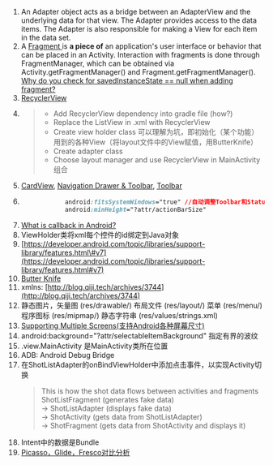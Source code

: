 1. An Adapter object acts as a bridge between an AdapterView and the underlying data for that view. The Adapter provides access to the data items. The Adapter is also responsible for making a View for each item in the data set.
2. A [Fragment ](https://github.com/codepath/android_guides/wiki/Creating-and-Using-Fragments)is **a piece of** an application's user interface or behavior that can be placed in an Activity. Interaction with fragments is done through FragmentManager, which can be obtained via Activity.getFragmentManager\(\) and Fragment.getFragmentManager\(\). [Why do you check for savedInstanceState == null when adding fragment? ](/adding)
3. [RecyclerView](https://github.com/codepath/android_guides/wiki/Using-the-RecyclerView)
4. > * Add RecyclerView dependency into gradle file \(how?\)
   > * Replace the ListView in .xml with RecyclerView
   > * Create view holder class 可以理解为坑，即初始化（某个功能）用到的各种View（将layout文件中的View赋值，用ButterKnife）
   > * Create adapter class
   > * Choose layout manager and use RecyclerView in MainActivity 组合
5. [CardView](https://github.com/codepath/android_guides/wiki/Using-the-CardView), [Navigation Drawer & Toolbar](https://www.gitbook.com/book/sugarac/android-tutorials-summary/edit#), [Toolbar](https://github.com/codepath/android_guides/wiki/Using-the-App-Toolbar)
6. ```css
               android:fitsSystemWindows="true" //自动调整Toolbar和StatusBar位置关系
               android:minHeight="?attr/actionBarSize"
   ```
7. [What is callback in Android? ](https://stackoverflow.com/questions/18054720/what-is-callback-in-android)
8. ViewHolder类将xml每个控件的id绑定到Java对象
9. [https://developer.android.com/topic/libraries/support-library/features.html\#v7](https://developer.android.com/topic/libraries/support-library/features.html#v7)
10. [Butter Knife](http://jakewharton.github.io/butterknife/)
11. xmlns: [http://blog.qiji.tech/archives/3744](http://blog.qiji.tech/archives/3744)
12. 静态图片，矢量图 \(res/drawable/\) 布局文件 \(res/layout/\) 菜单 \(res/menu/\) 程序图标 \(res/mipmap/\) 静态字符串 \(res/values/strings.xml\)
13. [Supporting Multiple Screens\(支持Android各种屏幕尺寸\)](http://blog.csdn.net/wzy_1988/article/details/52932875)
14. android:background="?attr/selectableItemBackground" 指定有界的波纹
15. .view.MainActivity 是MainActivity类所在位置
16. ADB: Android Debug Bridge
17. 在ShotListAdapter的onBindViewHolder中添加点击事件，以实现Activity切换
    > This is how the shot data flows between activities and fragments  
    > ShotListFragment \(generates fake data\)  
    > → ShotListAdapter \(displays fake data\)  
    > → ShotActivity \(gets data from ShotListAdapter\)  
    > → ShotFragment \(gets data from ShotActivity and displays it\)
18. Intent中的数据是Bundle
19. [Picasso，Glide，Fresco对比分析](http://blog.csdn.net/github_33304260/article/details/70213300)



